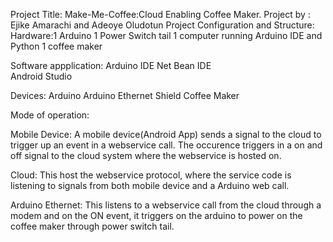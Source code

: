 Project Title: Make-Me-Coffee:Cloud Enabling Coffee Maker. 
Project by : Ejike Amarachi and  Adeoye Oludotun
Project Configuration and Structure: 
Hardware:1 Arduino
         1 Power Switch tail
         1 computer running Arduino IDE and Python
         1 coffee maker
         
Software appplication: Arduino IDE
                       Net Bean IDE  
                       Android Studio
					   
					   
Devices:
Arduino 
Arduino Ethernet Shield
Coffee Maker


Mode of operation:

Mobile Device: A mobile device(Android App) sends a signal to the cloud to trigger up an event in a webservice 
call. The occurence triggers in a on and off signal to the cloud system where the webservice is hosted on.


Cloud: This host the webservice protocol, where the service code is listening to signals from both mobile device 
and a Arduino web call.

Arduino Ethernet: This listens to a webservice call from the cloud through a modem and on the ON event, it triggers
 on the arduino to power on the coffee maker through power switch tail.

					   

         

